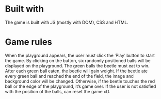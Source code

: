# Built with 

The game is built with JS (mostly with DOM), CSS and HTML. 

# Game rules


When the playground appears, the user must click the ‘Play’ button to start the game. By clicking on the button, six randomly positioned balls will be displayed on the playground. The green balls the beetle must eat to win. After each green ball eaten, the beetle will gain weight. If the beetle ate every green ball and reached the end of the field, the image and background color will be changed. Otherwise, if the beetle touches the red ball or the edge of the playground, it’s game over. If the user is not satisfied with the position of the balls, can reset the game xD. 
